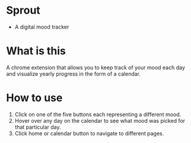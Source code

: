 # Sprout
- A digital mood tracker

# What is this

A chrome extension that allows you to keep track of your mood each day and visualize yearly progress in the form of a calendar.

# How to use

1. Click on one of the five buttons each representing a different mood.
2. Hover over any day on the calendar to see what mood was picked for that particular day.
3. Click home or calendar button to navigate to different pages.

